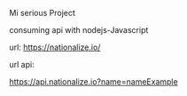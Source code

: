 Mi serious Project

consuming api with nodejs-Javascript

url:
https://nationalize.io/

url api:

https://api.nationalize.io?name=nameExample
